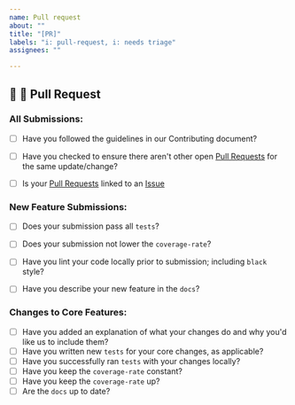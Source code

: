 ```yaml
---
name: Pull request
about: ""
title: "[PR]"
labels: "i: pull-request, i: needs triage"
assignees: ""

---
```


## 🚀 🚀 Pull Request

### All Submissions:

- [ ] Have you followed the guidelines in our Contributing document?
- [ ] Have you checked to ensure there aren't other open [Pull Requests](../../../pulls) for the same update/change?
- [ ] Is your [Pull Requests](../../../pulls) linked to an [Issue](../../issues)



### New Feature Submissions:

- [ ] Does your submission pass all `tests`?
- [ ] Does your submission not lower the `coverage-rate`?
- [ ] Have you lint your code locally prior to submission; including `black` style?
- [ ] Have you describe your new feature in the `docs`?


### Changes to Core Features:

- [ ] Have you added an explanation of what your changes do and why you'd like us to include them?
- [ ] Have you written new `tests` for your core changes, as applicable?
- [ ] Have you successfully ran `tests` with your changes locally?
- [ ] Have you keep the `coverage-rate` constant?
- [ ] Have you keep the `coverage-rate` up?
- [ ] Are the `docs` up to date?
